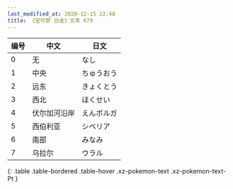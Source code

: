 ```yaml
---
last_modified_at: 2020-12-15 22:48
title: 《宝可梦 白金》文本 679
---
```

| 编号 | 中文 | 日文 |
| ---- | ---- | ---- |
| 0 | 无 | なし |
| 1 | 中央 | ちゅうおう |
| 2 | 远东 | きょくとう |
| 3 | 西北 | ほくせい |
| 4 | 伏尔加河沿岸 | えんボルガ |
| 5 | 西伯利亚 | シベリア |
| 6 | 南部 | みなみ |
| 7 | 乌拉尔 | ウラル |
{: .table .table-bordered .table-hover .xz-pokemon-text .xz-pokemon-text-Pt }